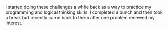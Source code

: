 I started doing these challenges a while back as a way to practice my programming and logical thinking skills. I completed a bunch and then took a break but recently came back to them after one problem renewed my interest.